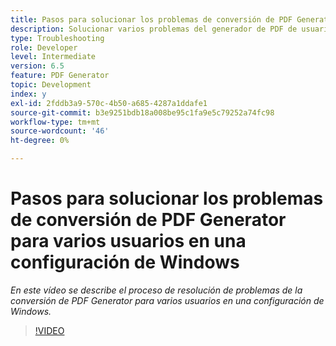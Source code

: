 ```yaml
---
title: Pasos para solucionar los problemas de conversión de PDF Generator para varios usuarios en una configuración de Windows
description: Solucionar varios problemas del generador de PDF de usuario en el programa de instalación de Windows.
type: Troubleshooting
role: Developer
level: Intermediate
version: 6.5
feature: PDF Generator
topic: Development
index: y
exl-id: 2fddb3a9-570c-4b50-a685-4287a1ddafe1
source-git-commit: b3e9251bdb18a008be95c1fa9e5c79252a74fc98
workflow-type: tm+mt
source-wordcount: '46'
ht-degree: 0%

---
```


# Pasos para solucionar los problemas de conversión de PDF Generator para varios usuarios en una configuración de Windows

*En este vídeo se describe el proceso de resolución de problemas de la conversión de PDF Generator para varios usuarios en una configuración de Windows.*

>[!VIDEO](https://video.tv.adobe.com/v/335550?quality=12&learn=on)
